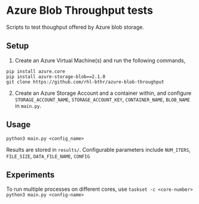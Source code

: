 # Azure Blob Throughput tests
Scripts to test thoughput offered by Azure blob storage.

## Setup
1. Create an Azure Virtual Machine(s) and run the following commands,
```
pip install azure.core
pip install azure-storage-blob==2.1.0
git clone https://github.com/rhl-bthr/azure-blob-throughput
```

2. Create an Azure Storage Account and a container within, and configure `STORAGE_ACCOUNT_NAME`, `STORAGE_ACCOUNT_KEY`, `CONTAINER_NAME`, `BLOB_NAME` in `main.py`.

## Usage
```
python3 main.py <config_name>
```
Results are stored in `results/`.
Configurable parameters include `NUM_ITERS`, `FILE_SIZE`, `DATA_FILE_NAME`, `CONFIG`

## Experiments
To run multiple processes on different cores, use
`taskset -c <core-number> python3 main.py <config-name>`
